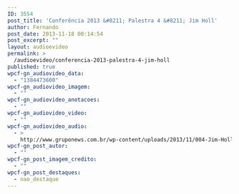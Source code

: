 ```yaml
---
ID: 3554
post_title: 'Conferência 2013 &#8211; Palestra 4 &#8211; Jim Holl'
author: Fernando
post_date: 2013-11-18 00:14:54
post_excerpt: ""
layout: audioevideo
permalink: >
  /audioevideo/conferencia-2013-palestra-4-jim-holl
published: true
wpcf-gn_audiovideo_data:
  - "1384473600"
wpcf-gn_audiovideo_imagem:
  - ""
wpcf-gn_audiovideo_anotacoes:
  - ""
wpcf-gn_audiovideo_video:
  - ""
wpcf-gn_audiovideo_audio:
  - >
    http://www.gruponews.com.br/wp-content/uploads/2013/11/004-Jim-Holl.mp3
wpcf-gn_post_autor:
  - ""
wpcf-gn_post_imagem_credito:
  - ""
wpcf-gn_post_destaques:
  - nao_destaque
---
```

